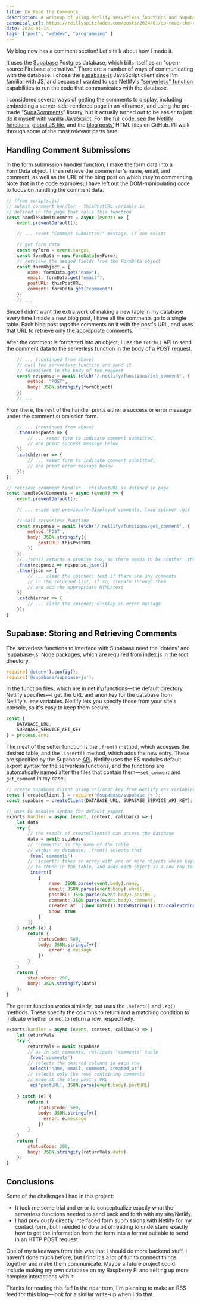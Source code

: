```yaml
---
title: Do Read the Comments
description: A writeup of using Netlify serverless functions and Supabase to code a comments section on a static site
canonical_url: https://reillyspitzfaden.com/posts/2024/01/do-read-the-comments/
date: 2024-01-14
tags: ["post", "webdev", "programming" ]
---
```


<!-- Code highlighting CSS -->
<link rel="stylesheet" type="text/css" href="/styles/code/prism-dracula.css" />
<link rel="stylesheet" type="text/css" href="/styles/code/code-tweaks.css" />

My blog now has a comment section! Let's talk about how I made it.

It uses the [Supabase](https://supabase.com/) Postgres database, which bills itself as an "open-source Firebase alternative." There are a number of ways of communicating with the database. I chose the [supabase-js](https://github.com/supabase/supabase-js) JavaScript client since I'm familiar with JS, and because I wanted to use Netlify's ["serverless" function](https://www.netlify.com/blog/intro-to-serverless-functions/) capabilities to run the code that communicates with the database.

I considered several ways of getting the comments to display, including embedding a server-side-rendered page in an \<iframe\>, and using the pre-made "[SupaComments](https://jsrepos.com/repo/a-blazing-fast-lightweight-and-open-source-comment-system-for-your-static-website-blogs-powered-by-supabase)" library, but it actually turned out to be easier to just do it myself with vanilla JavaScript. For the full code, see the [Netlify functions](https://github.com/reillypascal/personalsite/tree/main/reillyspitzfaden/netlify/functions), [global JS file](https://github.com/reillypascal/personalsite/blob/main/reillyspitzfaden/styles/scripts.js), and the [blog posts'](https://github.com/reillypascal/personalsite/tree/main/reillyspitzfaden/blog) HTML files on GitHub. I'll walk through some of the most relevant parts here.

## Handling Comment Submissions

In the form submission handler function, I make the form data into a FormData object. I then retrieve the commenter's name, email, and comment, as well as the URL of the blog post on which they're commenting. Note that in the code examples, I have left out the DOM-manipulating code to focus on handling the comment data.

``` js
// (from scripts.js)
// submit conmment handler - thisPostURL variable is 
// defined in the page that calls this function
const handleSubmitComment = async (event) => {
    event.preventDefault();

    // ... reset "Comment submitted!" message, if one exists

    // get form data
    const myForm = event.target;
    const formData = new FormData(myForm);
    // retrieve the needed fields from the FormData object
    const formObject = {
        name: formData.get("name"),
        email: formData.get("email"),
        postURL: thisPostURL,
        comment: formData.get("comment")
    };
    // ...
```

Since I didn't want the extra work of making a new table in my database every time I made a new blog post, I have all the comments go to a single table. Each blog post tags the comments on it with the post's URL, and uses that URL to retrieve only the appropriate comments.

After the comment is formatted into an object, I use the `fetch()` API to send the comment data to the serverless function in the body of a POST request.

``` js
    // ... (continued from above)
    // call the serverless function and send it 
    // formObject in the body of the request
    const response = await fetch('/.netlify/functions/set_comment', {
        method: "POST",
        body: JSON.stringify(formObject)
    })
    // ...
```

From there, the rest of the handler prints either a success or error message under the comment submission form.

``` js
    // ... (continued from above)
    .then(response => {
        // ... reset form to indicate comment submitted,
        // and print success message below
    })
    .catch(error => {
        // ... reset form to indicate comment submitted, 
        // and print error message below
    });
};
```

``` js
// retrieve conmment handler - thisPostURL is defined in page
const handleGetComments = async (event) => {
    event.preventDefault();

    // ... erase any previously-displayed comments, load spinner .gif

    // call serverless function
    const response = await fetch('/.netlify/functions/get_comment', {
        method:'POST',
        body: JSON.stringify({
            postURL: thisPostURL
        })
    })
    // .json() returns a promise too, so there needs to be another .then()
    .then(response => response.json())
    .then(json => {
        // ... clear the spinner; test if there are any comments 
        // in the returned list; if so, iterate through them 
        // and add the appropriate HTML/text
    })
    .catch(error => {
        // ... clear the spinner; display an error message
    });
}
```

## Supabase: Storing and Retrieving Comments

The serverless functions to interface with Supabase need the 'dotenv' and 'supabase-js' Node packages, which are required from index.js in the root directory.

``` js
require('dotenv').config();
require('@supabase/supabase-js');
```

In the function files, which are in netlify/functions—the default directory Netlify specifies—I get the URL and anon key for the database from Netlify's .env variables. Netlify lets you specify those from your site's console, so it's easy to keep them secure.

``` js
const {
    DATABASE_URL,
    SUPABASE_SERVICE_API_KEY
} = process.env;
```

The meat of the setter function is the `.from()` method, which accesses the desired table, and the `.insert()` method, which adds the new entry. These are specified by the Supabase [API](https://zone-www-dot-lmn02xr2l-supabase.vercel.app/docs/reference/javascript/select). Netlify uses the ES modules default export syntax for the serverless functions, and the functions are automatically named after the files that contain them—`set_comment` and `get_comment` in my case.

``` js
// create supabase client using url/anon key from Netlify env variables
const { createClient } = require('@supabase/supabase-js');
const supabase = createClient(DATABASE_URL, SUPABASE_SERVICE_API_KEY);

// uses ES modules syntax for default export
exports.handler = async (event, context, callback) => {
    let data
    try {
        // the result of createClient() can access the database
        data = await supabase
        // 'comments' is the name of the table 
        // within my database; .from() selects that
        .from('comments')
        // .insert() takes an array with one or more objects whose keys correspond
        // to those in the table, and adds each object as a new row to the table
        .insert([
            {   
                name: JSON.parse(event.body).name,
                email: JSON.parse(event.body).email,
                postURL: JSON.parse(event.body).postURL,
                comment: JSON.parse(event.body).comment,
                created_at: ((new Date()).toISOString()).toLocaleString('en-US'),
                show: true
            }
        ])
    } catch (e) {
        return {
            statusCode: 500,
            body: JSON.stringify({
                error: e.message
            })
        }
    }
    return {
        statusCode: 200,
        body: JSON.stringify(data)
    };
}
```

The getter function works similarly, but uses the `.select()` and `.eq()` methods. These specify the columns to return and a matching condition to indicate whether or not to return a row, respectively.

``` js
exports.handler = async (event, context, callback) => {
    let returnVals
    try {
        returnVals = await supabase
        // as in set_comments, retrieves 'comments' table
        .from('comments')
        // selects the desired columns in each row
        .select('name, email, comment, created_at')
        // selects only the rows containing comments 
        // made at the blog post's URL
        .eq('postURL', JSON.parse(event.body).postURL)
        
    } catch (e) {
        return {
            statusCode: 500,
            body: JSON.stringify({
              error: e.message
            })
        }
    }
    return {
        statusCode: 200,
        body: JSON.stringify(returnVals.data)
    };
}
```

## Conclusions

Some of the challenges I had in this project:

- It took me some trial and error to conceptualize exactly what the serverless functions needed to send back and forth with my site/Netlify.
- I had previously directly interfaced form submissions with Netlify for my contact form, but I needed to do a bit of reading to understand exactly how to get the information from the form into a format suitable to send in an HTTP POST request.

One of my takeaways from this was that I should do more backend stuff. I haven't done much before, but I find it's a lot of fun to connect things together and make them communicate. Maybe a future project could include making my own database on my Raspberry Pi and setting up more complex interactions with it.

Thanks for reading this far! In the near term, I'm planning to make an RSS feed for this blog—look for a similar write-up when I do that.
